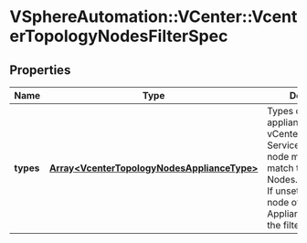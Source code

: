 # VSphereAutomation::VCenter::VcenterTopologyNodesFilterSpec

## Properties
Name | Type | Description | Notes
------------ | ------------- | ------------- | -------------
**types** | [**Array&lt;VcenterTopologyNodesApplianceType&gt;**](VcenterTopologyNodesApplianceType.md) | Types of the appliance that a vCenter and Platform Services Controller node must be to match the filter (see Nodes.ApplianceType. If unset or empty, node of any ApplianceType match the filter. | [optional] 


